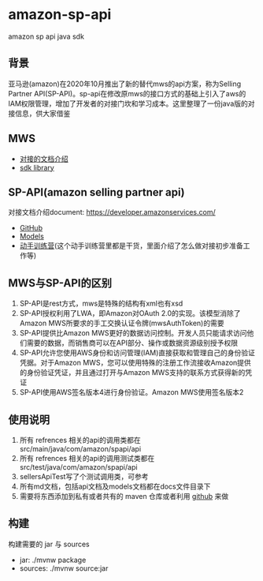 # amazon-sp-api
amazon sp api java sdk

## 背景
亚马逊(amazon)在2020年10月推出了新的替代mws的api方案，称为Selling Partner API(SP-API)。sp-api在修改原mws的接口方式的基础上引入了aws的IAM权限管理，增加了开发者的对接门坎和学习成本。这里整理了一份java版的对接信息，供大家借鉴

## MWS
* [对接的文档介绍](http://docs.developer.amazonservices.com/en_US/dev_guide/index.html)
* [sdk library](https://developer.amazonservices.com/javaclients)

## SP-API(amazon selling partner api)
对接文档介绍document: https://developer.amazonservices.com/
* [GitHub](https://github.com/amzn/selling-partner-api-docs)
* [Models](https://github.com/amzn/selling-partner-api-models/)
* [动手训练营](https://www.spapi.org.cn/cn/intro.html)(这个动手训练营里都是干货，里面介绍了怎么做对接初步准备工作等)

## MWS与SP-API的区别
1. SP-API是rest方式，mws是特殊的结构有xml也有xsd
1. SP-API授权利用了LWA，即Amazon对OAuth 2.0的实现。该模型消除了Amazon MWS所要求的手工交换认证令牌(mwsAuthToken)的需要
1. SP-API提供比Amazon MWS更好的数据访问控制。开发人员只能请求访问他们需要的数据，而销售商可以在API部分、操作或数据资源级别授予权限
1. SP-API允许您使用AWS身份和访问管理(IAM)直接获取和管理自己的身份验证凭据。对于Amazon MWS，您可以使用特殊的注册工作流接收Amazon提供的身份验证凭证，并且通过打开与Amazon MWS支持的联系方式获得新的凭证
1. SP-API使用AWS签名版本4进行身份验证。Amazon MWS使用签名版本2

## 使用说明
1. 所有 refrences 相关的api的调用类都在src/main/java/com/amazon/spapi/api
1. 所有 refrences 相关的api的调用测试类都在src/test/java/com/amazon/spapi/api
1. sellersApiTest写了个测试调用类，可参考
1. 所有md文档，包括api文档及models文档都在docs文件目录下
1. 需要将东西添加到私有或者共有的 maven 仓库或者利用 [github](https://github.com/wppurking/maven-repos) 来做

## 构建
构建需要的 jar 与 sources
* jar: ./mvnw package
* sources: ./mvnw source:jar

